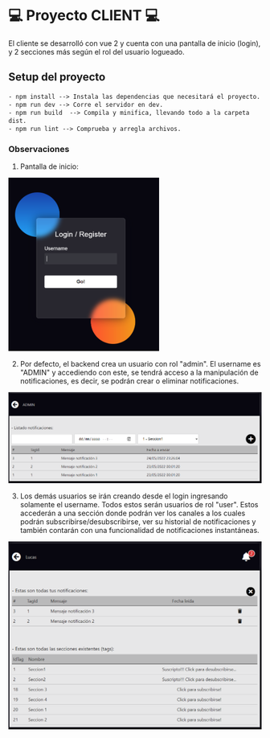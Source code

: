 # 💻 Proyecto CLIENT 💻
El cliente se desarrolló con vue 2 y cuenta con una pantalla de inicio (login), y 2 secciones más según el rol del usuario logueado.

## Setup del proyecto
```
- npm install --> Instala las dependencias que necesitará el proyecto.
- npm run dev --> Corre el servidor en dev.
- npm run build  --> Compila y minifica, llevando todo a la carpeta dist.
- npm run lint --> Comprueba y arregla archivos.
```

### Observaciones
1. Pantalla de inicio:
<img alt="Lucas Jappert's LinkedIN" width="300px" src="https://github.com/LucasJappert/lucasjappert/blob/main/images/img1.PNG" />

2. Por defecto, el backend crea un usuario con rol "admin". El username es "ADMIN" y accediendo con este, se tendrá acceso a la manipulación de notificaciones, es decir, se podrán crear o eliminar notificaciones.
<img alt="Lucas Jappert's LinkedIN" width="800px" src="https://github.com/LucasJappert/lucasjappert/blob/main/images/img2.PNG" />

3. Los demás usuarios se irán creando desde el login ingresando solamente el username. Todos estos serán usuarios de rol "user". Estos accederán a una sección donde podrán ver los canales a los cuales podrán subscribirse/desubscribirse, ver su historial de notificaciones y también contarán con una funcionalidad de notificaciones instantáneas.
<img alt="Lucas Jappert's LinkedIN" width="800px" src="https://github.com/LucasJappert/lucasjappert/blob/main/images/img3.PNG" />





